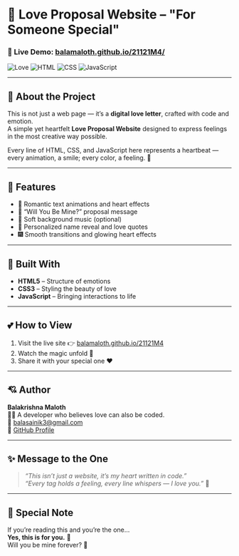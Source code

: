# 💞 Love Proposal Website – "For Someone Special"  

### 💝 Live Demo: [balamaloth.github.io/21121M4/](https://balamaloth.github.io/21121M4/)  

![Love](https://img.shields.io/badge/💖-Made%20With%20Love-pink?style=for-the-badge)
![HTML](https://img.shields.io/badge/HTML-5-orange?style=for-the-badge&logo=html5)
![CSS](https://img.shields.io/badge/CSS-3-blue?style=for-the-badge&logo=css3)
![JavaScript](https://img.shields.io/badge/JS-ES6-yellow?style=for-the-badge&logo=javascript)

---

## 💌 About the Project
This is not just a web page — it’s a **digital love letter**, crafted with code and emotion.  
A simple yet heartfelt **Love Proposal Website** designed to express feelings in the most creative way possible.  

Every line of HTML, CSS, and JavaScript here represents a heartbeat —  
every animation, a smile; every color, a feeling. 💫  

---

## 🌹 Features  
- 💬 Romantic text animations and heart effects  
- 💖 “Will You Be Mine?” proposal message  
- 🌈 Soft background music (optional)  
- 💌 Personalized name reveal and love quotes  
- 🎆 Smooth transitions and glowing heart effects  

---

## 🧠 Built With  
- **HTML5** – Structure of emotions  
- **CSS3** – Styling the beauty of love  
- **JavaScript** – Bringing interactions to life  

---

## 💕 How to View  
1. Visit the live site 👉 [balamaloth.github.io/21121M4](https://balamaloth.github.io/21121M4/)  
2. Watch the magic unfold 💫  
3. Share it with your special one ❤️  

---

## 💘 Author  
**Balakrishna Maloth**  
🧑‍💻 A developer who believes love can also be coded.  
📧 [balasainik3@gmail.com](mailto:balasainik3@gmail.com)  
🔗 [GitHub Profile](https://github.com/Balamaloth)

---

## ✨ Message to the One
> *“This isn’t just a website, it’s my heart written in code.”*  
> *“Every tag holds a feeling, every line whispers — I love you.”* 💖  

---

## 🌺 Special Note  
If you’re reading this and you’re the one…  
**Yes, this is for you.** 💞  
Will you be mine forever? 🌹  
